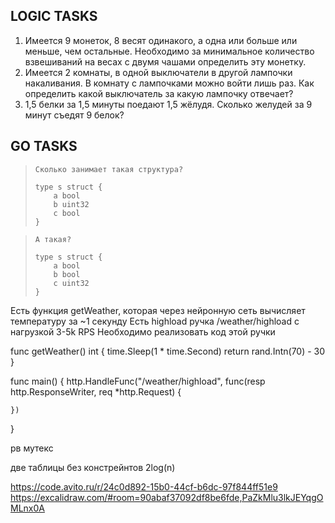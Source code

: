 ## LOGIC TASKS
1) Имеется 9 монеток, 8 весят одинакого, а одна или больше или меньше, чем остальные. Необходимо за минимальное количество взвешиваний на весах с двумя чашами определить эту монетку.
2) Имеется 2 комнаты, в одной выключатели в другой лампочки накаливания. В комнату с лампочками можно войти лишь раз. Как определить какой выключатель за какую лампочку отвечает?
3) 1,5 белки за 1,5 минуты поедают 1,5 жёлудя. Сколько желудей за 9 минут съедят 9 белок?



## GO TASKS
>     Сколько занимает такая структура?
> 
>     type s struct {
>         a bool
>         b uint32
>         с bool
>     }

>     А такая?
> 
>     type s struct {
>         a bool
>         b bool
>         с uint32
>     }

Есть функция getWeather, которая через нейронную сеть вычисляет температуру за ~1 секунду
Есть highload ручка /weather/highload с нагрузкой 3-5k RPS
Необходимо реализовать код этой ручки

func getWeather() int {
    time.Sleep(1 * time.Second)
    return rand.Intn(70) - 30
}

func main() {
    http.HandleFunc("/weather/highload", func(resp http.ResponseWriter, req *http.Request) {

    })
}














рв мутекс

две таблицы без констрейнтов 2log(n)

https://code.avito.ru/r/24c0d892-15b0-44cf-b6dc-97f844ff51e9
https://excalidraw.com/#room=90abaf37092df8be6fde,PaZkMlu3lkJEYqgOMLnx0A
